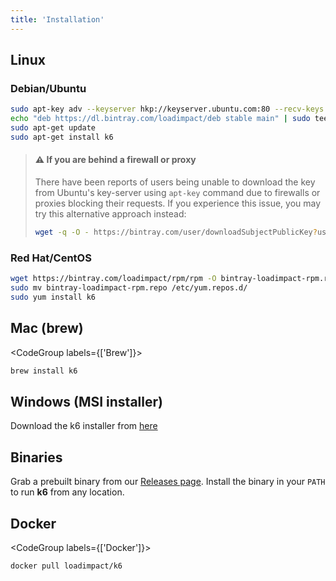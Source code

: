 ```yaml
---
title: 'Installation'
---
```


## Linux

### Debian/Ubuntu

```bash
sudo apt-key adv --keyserver hkp://keyserver.ubuntu.com:80 --recv-keys 379CE192D401AB61
echo "deb https://dl.bintray.com/loadimpact/deb stable main" | sudo tee -a /etc/apt/sources.list
sudo apt-get update
sudo apt-get install k6
```

> #### ⚠️ If you are behind a firewall or proxy
>
> There have been reports of users being unable to download the key from Ubuntu's key-server using `apt-key`
> command due to firewalls or proxies blocking their requests. If you experience this issue, you may try this
> alternative approach instead:
>
> ```bash
> wget -q -O - https://bintray.com/user/downloadSubjectPublicKey?username=bintray | sudo apt-key add -
> ```

### Red Hat/CentOS

```bash
wget https://bintray.com/loadimpact/rpm/rpm -O bintray-loadimpact-rpm.repo
sudo mv bintray-loadimpact-rpm.repo /etc/yum.repos.d/
sudo yum install k6
```

## Mac (brew)

<CodeGroup labels={['Brew']}>

```bash
brew install k6
```

</CodeGroup>

## Windows (MSI installer)

Download the k6 installer from [here](https://dl.bintray.com/loadimpact/windows/k6-v0.28.0-amd64.msi)

## Binaries

Grab a prebuilt binary from our <a href="https://github.com/loadimpact/k6/releases">Releases page</a>.
Install the binary in your `PATH` to run **k6** from any location.

## Docker

<CodeGroup labels={['Docker']}>

```bash
docker pull loadimpact/k6
```

</CodeGroup>
